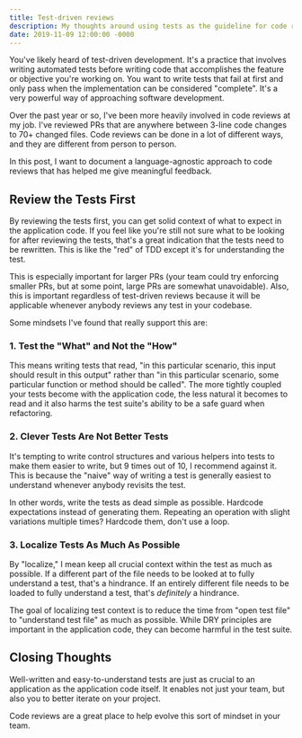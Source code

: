 ```yaml
---
title: Test-driven reviews
description: My thoughts around using tests as the guideline for code reviews.
date: 2019-11-09 12:00:00 -0000
---
```


You've likely heard of test-driven development. It's a practice that involves writing automated tests before writing code that accomplishes the feature or objective you're working on. You want to write tests that fail at first and only pass when the implementation can be considered "complete". It's a very powerful way of approaching software development.

Over the past year or so, I've been more heavily involved in code reviews at my job. I've reviewed PRs that are anywhere between 3-line code changes to 70+ changed files. Code reviews can be done in a lot of different ways, and they are different from person to person.

In this post, I want to document a language-agnostic approach to code reviews that has helped me give meaningful feedback.

## Review the Tests First

By reviewing the tests first, you can get solid context of what to expect in the application code. If you feel like you're still not sure what to be looking for after reviewing the tests, that's a great indication that the tests need to be rewritten. This is like the "red" of TDD except it's for understanding the test.

This is especially important for larger PRs (your team could try enforcing smaller PRs, but at some point, large PRs are somewhat unavoidable). Also, this is important regardless of test-driven reviews because it will be applicable whenever anybody reviews any test in your codebase.

Some mindsets I've found that really support this are:

### 1. Test the "What" and Not the "How"

This means writing tests that read, "in this particular scenario, this input should result in this output" rather than "in this particular scenario, some particular function or method should be called". The more tightly coupled your tests become with the application code, the less natural it becomes to read and it also harms the test suite's ability to be a safe guard when refactoring.

### 2. Clever Tests Are Not Better Tests

It's tempting to write control structures and various helpers into tests to make them easier to write, but 9 times out of 10, I recommend against it. This is because the "naive" way of writing a test is generally easiest to understand whenever anybody revisits the test.

In other words, write the tests as dead simple as possible. Hardcode expectations instead of generating them. Repeating an operation with slight variations multiple times? Hardcode them, don't use a loop.

### 3. Localize Tests As Much As Possible

By "localize," I mean keep all crucial context within the test as much as possible. If a different part of the file needs to be looked at to fully understand a test, that's a hindrance. If an entirely different file needs to be loaded to fully understand a test, that's _definitely_ a hindrance.

The goal of localizing test context is to reduce the time from "open test file" to "understand test file" as much as possible. While DRY principles are important in the application code, they can become harmful in the test suite.

## Closing Thoughts

Well-written and easy-to-understand tests are just as crucial to an application as the application code itself. It enables not just your team, but also you to better iterate on your project.

Code reviews are a great place to help evolve this sort of mindset in your team.
